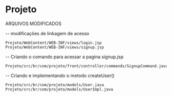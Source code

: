 # Projeto

ARQUIVOS MODIFICADOS

-- modificações de linkagem de acesso
```
Projeto/WebContent/WEB-INF/views/login.jsp
Projeto/WebContent/WEB-INF/views/signup.jsp
```

-- Criando o comando para acessar a pagina signup.jsp
```
Projeto/src/br/com/projeto/front/controller/commands/SignupCommand.java
```

-- Criando e implementando o metodo createUser()
```
Projeto/src/br/com/projeto/models/User.java
Projeto/src/br/com/projeto/models/UserImpl.java
```
